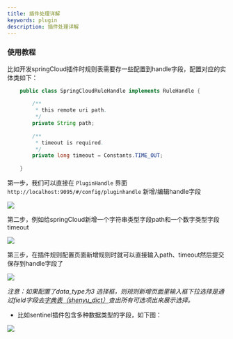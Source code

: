 ```yaml
---
title: 插件处理详解
keywords: plugin
description: 插件处理详解
---
```



### 使用教程

比如开发springCloud插件时规则表需要存一些配置到handle字段，配置对应的实体类如下：

```java
    public class SpringCloudRuleHandle implements RuleHandle {
    
        /**
         * this remote uri path.
         */
        private String path;
    
        /**
         * timeout is required.
         */
        private long timeout = Constants.TIME_OUT;
        
    }
```

第一步，我们可以直接在 `PluginHandle` 界面 `http://localhost:9095/#/config/pluginhandle` 新增/编辑handle字段

![](/img/shenyu/basicConfig/pluginHandle/01.png)

第二步，例如给springCloud新增一个字符串类型字段path和一个数字类型字段timeout

![](/img/shenyu/basicConfig/pluginHandle/02.png)

第三步，在插件规则配置页面新增规则时就可以直接输入path、timeout然后提交保存到handle字段了

![](/img/shenyu/basicConfig/pluginHandle/03.png)

*注意：如果配置了data_type为3 选择框，则规则新增页面里输入框下拉选择是通过field字段去[字典表（shenyu_dict）](../dictionary-management)查出所有可选项出来展示选择。*

* 比如sentinel插件包含多种数据类型的字段，如下图：

![](https://yu199195.github.io/images/soul/sentinel-rule-handle.png)
